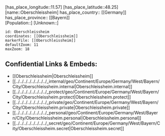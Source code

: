 ﻿---
location: [48.25,11.57] 
mapzoom: [7,12] 
mapmarker: city 
type: City
tags:
- geo/City


SpocWebEntityId: 33043
isDeleted: false
confidential: public

---
[has_place_longitude::11.57] 
[has_place_latitude::48.25] 
[name::Oberschleissheim] 
has_place_country:: [[Germany]]  
has_place_province:: [[Bayern]]  
[Population::] 
[Unknown::] 


```leaflet
id: Oberschleissheim
coordinates: [[Oberschleissheim]] 
markerFile: [[Oberschleissheim]] 
defaultZoom: 11 
maxZoom: 18
```


## Confidential Links & Embeds: 
- [[Oberschleissheim|Oberschleissheim]]  
- [[../../../../../../../../_internal/geo/Continent/Europe/Germany/West/Bayern/City/Oberschleissheim.internal|Oberschleissheim.internal]] 
- [[../../../../../../../../_protect/geo/Continent/Europe/Germany/West/Bayern/City/Oberschleissheim.protect|Oberschleissheim.protect]] 
- [[../../../../../../../../_private/geo/Continent/Europe/Germany/West/Bayern/City/Oberschleissheim.private|Oberschleissheim.private]] 
- [[../../../../../../../../_personal/geo/Continent/Europe/Germany/West/Bayern/City/Oberschleissheim.personal|Oberschleissheim.personal]] 
- [[../../../../../../../../_secret/geo/Continent/Europe/Germany/West/Bayern/City/Oberschleissheim.secret|Oberschleissheim.secret]] 
